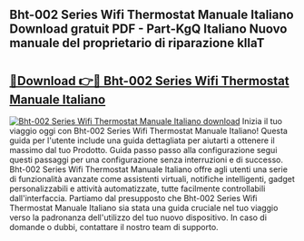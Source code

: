 ## Bht-002 Series Wifi Thermostat Manuale Italiano Download gratuit PDF - Part-KgQ Italiano Nuovo manuale del proprietario di riparazione kllaT

# <h2><a href="http://dfgnx6.blite.top/?on=Bht-002+Series+Wifi+Thermostat+Manuale+Italiano">🔗Download 👉🔴 Bht-002 Series Wifi Thermostat Manuale Italiano</a></h2>

[![Bht-002 Series Wifi Thermostat Manuale Italiano download](https://i.imgur.com/lujVjoI.png)](http://dfgnx6.blite.top/?on=Bht-002+Series+Wifi+Thermostat+Manuale+Italiano)
Inizia il tuo viaggio oggi con Bht-002 Series Wifi Thermostat Manuale Italiano! Questa guida per l'utente include una guida dettagliata per aiutarti a ottenere il massimo dal tuo Prodotto. Guida passo passo alla configurazione segui questi passaggi per una configurazione senza interruzioni e di successo. Bht-002 Series Wifi Thermostat Manuale Italiano offre agli utenti una serie di funzionalità avanzate come assistenti virtuali, notifiche intelligenti, gadget personalizzabili e attività automatizzate, tutte facilmente controllabili dall'interfaccia. Partiamo dal presupposto che Bht-002 Series Wifi Thermostat Manuale Italiano sia stata una guida cruciale nel tuo viaggio verso la padronanza dell'utilizzo del tuo nuovo dispositivo. In caso di domande o dubbi, contattare il nostro team di supporto.
